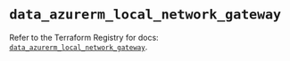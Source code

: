 # `data_azurerm_local_network_gateway`

Refer to the Terraform Registry for docs: [`data_azurerm_local_network_gateway`](https://registry.terraform.io/providers/hashicorp/azurerm/4.11.0/docs/data-sources/local_network_gateway).
